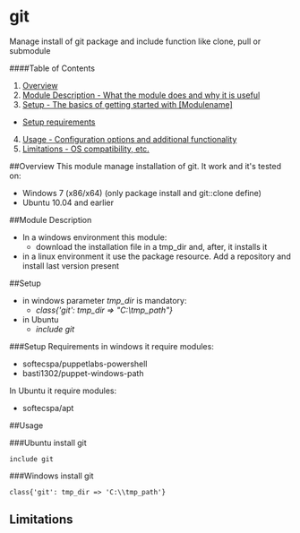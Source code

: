 git
=================

Manage install of git package and include function like clone, pull or submodule

####Table of Contents

1. [Overview](#overview)
2. [Module Description - What the module does and why it is useful](#module-description)
3. [Setup - The basics of getting started with [Modulename]](#setup)
 * [Setup requirements](#setup-requirements)
4. [Usage - Configuration options and additional functionality](#usage)
5. [Limitations - OS compatibility, etc.](#limitations)

##Overview
This module manage installation of git. It work and it's tested on:
 * Windows 7 (x86/x64) (only package install and git::clone define)
 * Ubuntu 10.04 and earlier

##Module Description
 * In a windows environment this module:
    * download the installation file in a tmp\_dir and, after, it installs it
 * in a linux environment it use the package resource. Add a repository and install last version present

##Setup

 * in windows parameter *tmp_dir* is mandatory:
    * *class{'git': tmp_dir => "C:\\tmp_path"}*
 * in Ubuntu
    * *include git*

###Setup Requirements
in windows it require modules:
 * softecspa/puppetlabs-powershell
 * basti1302/puppet-windows-path

In Ubuntu it require modules:
 * softecspa/apt

##Usage

###Ubuntu
install git

    include git

###Windows
install git

    class{'git': tmp_dir => 'C:\\tmp_path'}

## Limitations

